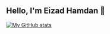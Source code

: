 ## Hello, I'm Eizad Hamdan 👋

[![My GitHub stats](https://github-readme-stats.vercel.app/api?username=eizadhamdan)](https://github.com/eizadhamdan/github-readme-stats)

